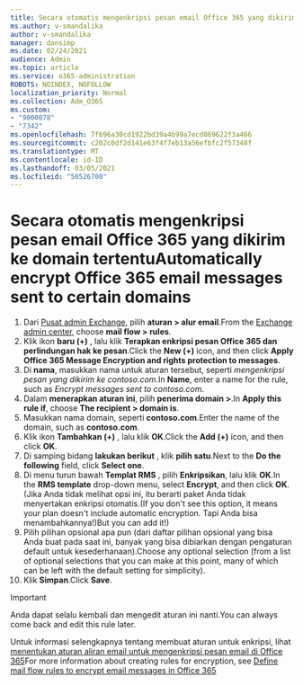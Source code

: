```yaml
---
title: Secara otomatis mengenkripsi pesan email Office 365 yang dikirim ke domain tertentu
ms.author: v-smandalika
author: v-smandalika
manager: dansimp
ms.date: 02/24/2021
audience: Admin
ms.topic: article
ms.service: o365-administration
ROBOTS: NOINDEX, NOFOLLOW
localization_priority: Normal
ms.collection: Adm_O365
ms.custom:
- "9000078"
- "7342"
ms.openlocfilehash: 7fb96a30cd1922bd39a4b99a7ecd869622f3a466
ms.sourcegitcommit: c202c0df2d141e63f4f7eb13a56efbfc2f57348f
ms.translationtype: MT
ms.contentlocale: id-ID
ms.lasthandoff: 03/05/2021
ms.locfileid: "50526700"
---
```

# <a name="automatically-encrypt-office-365-email-messages-sent-to-certain-domains"></a><span data-ttu-id="eafaa-102">Secara otomatis mengenkripsi pesan email Office 365 yang dikirim ke domain tertentu</span><span class="sxs-lookup"><span data-stu-id="eafaa-102">Automatically encrypt Office 365 email messages sent to certain domains</span></span>

1. <span data-ttu-id="eafaa-103">Dari [Pusat admin Exchange](https://outlook.office365.com/ecp/), pilih **aturan > alur email**.</span><span class="sxs-lookup"><span data-stu-id="eafaa-103">From the [Exchange admin center](https://outlook.office365.com/ecp/), choose **mail flow > rules**.</span></span> 
2. <span data-ttu-id="eafaa-104">Klik ikon **baru (+)** , lalu klik **Terapkan enkripsi pesan Office 365 dan perlindungan hak ke pesan**.</span><span class="sxs-lookup"><span data-stu-id="eafaa-104">Click the **New (+)** icon, and then click **Apply Office 365 Message Encryption and rights protection to messages**.</span></span>
3. <span data-ttu-id="eafaa-105">Di **nama**, masukkan nama untuk aturan tersebut, seperti *mengenkripsi pesan yang dikirim ke contoso.com*.</span><span class="sxs-lookup"><span data-stu-id="eafaa-105">In **Name**, enter a name for the rule, such as *Encrypt messages sent to contoso.com*.</span></span>
4. <span data-ttu-id="eafaa-106">Dalam **menerapkan aturan ini**, pilih **penerima domain >**.</span><span class="sxs-lookup"><span data-stu-id="eafaa-106">In **Apply this rule if**, choose **The recipient > domain is**.</span></span> 
5. <span data-ttu-id="eafaa-107">Masukkan nama domain, seperti **contoso.com**.</span><span class="sxs-lookup"><span data-stu-id="eafaa-107">Enter the name of the domain, such as **contoso.com**.</span></span>
6. <span data-ttu-id="eafaa-108">Klik ikon **Tambahkan (+)** , lalu klik **OK**.</span><span class="sxs-lookup"><span data-stu-id="eafaa-108">Click the **Add (+)** icon, and then click **OK**.</span></span>
7. <span data-ttu-id="eafaa-109">Di samping bidang **lakukan berikut** , klik **pilih satu**.</span><span class="sxs-lookup"><span data-stu-id="eafaa-109">Next to the **Do the following** field, click **Select one**.</span></span> 
8. <span data-ttu-id="eafaa-110">Di menu turun bawah **Templat RMS** , pilih **Enkripsikan**, lalu klik **OK**.</span><span class="sxs-lookup"><span data-stu-id="eafaa-110">In the **RMS template** drop-down menu, select **Encrypt**, and then click **OK**.</span></span> <span data-ttu-id="eafaa-111">(Jika Anda tidak melihat opsi ini, itu berarti paket Anda tidak menyertakan enkripsi otomatis.</span><span class="sxs-lookup"><span data-stu-id="eafaa-111">(If you don't see this option, it means your plan doesn't include automatic encryption.</span></span> <span data-ttu-id="eafaa-112">Tapi Anda bisa menambahkannya!)</span><span class="sxs-lookup"><span data-stu-id="eafaa-112">But you can add it!)</span></span>
9. <span data-ttu-id="eafaa-113">Pilih pilihan opsional apa pun (dari daftar pilihan opsional yang bisa Anda buat pada saat ini, banyak yang bisa dibiarkan dengan pengaturan default untuk kesederhanaan).</span><span class="sxs-lookup"><span data-stu-id="eafaa-113">Choose any optional selection (from a list of optional selections that you can make at this point, many of which can be left with the default setting for simplicity).</span></span>
10. <span data-ttu-id="eafaa-114">Klik **Simpan**.</span><span class="sxs-lookup"><span data-stu-id="eafaa-114">Click **Save**.</span></span>

> [!IMPORTANT]
> <span data-ttu-id="eafaa-115">Anda dapat selalu kembali dan mengedit aturan ini nanti.</span><span class="sxs-lookup"><span data-stu-id="eafaa-115">You can always come back and edit this rule later.</span></span>

<span data-ttu-id="eafaa-116">Untuk informasi selengkapnya tentang membuat aturan untuk enkripsi, lihat [menentukan aturan aliran email untuk mengenkripsi pesan email di Office 365](https://docs.microsoft.com/microsoft-365/compliance/define-mail-flow-rules-to-encrypt-email)</span><span class="sxs-lookup"><span data-stu-id="eafaa-116">For more information about creating rules for encryption, see [Define mail flow rules to encrypt email messages in Office 365](https://docs.microsoft.com/microsoft-365/compliance/define-mail-flow-rules-to-encrypt-email)</span></span>